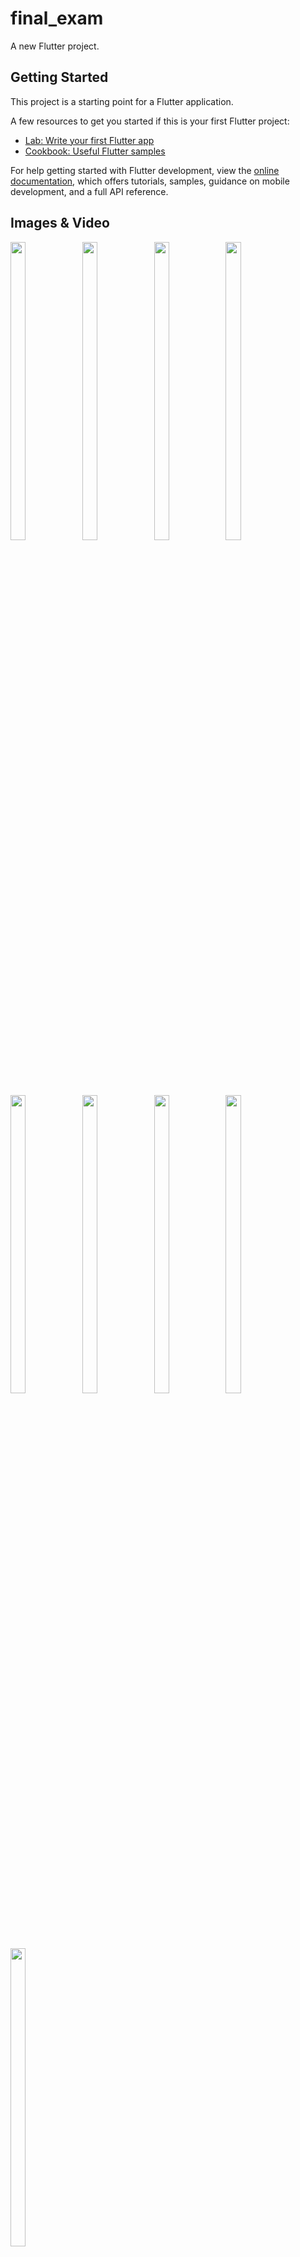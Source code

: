 # final_exam

A new Flutter project.

## Getting Started

This project is a starting point for a Flutter application.

A few resources to get you started if this is your first Flutter project:

- [Lab: Write your first Flutter app](https://docs.flutter.dev/get-started/codelab)
- [Cookbook: Useful Flutter samples](https://docs.flutter.dev/cookbook)

For help getting started with Flutter development, view the
[online documentation](https://docs.flutter.dev/), which offers tutorials,
samples, guidance on mobile development, and a full API reference.


## Images & Video
<p float="center">


<img src="https://user-images.githubusercontent.com/118955280/228145899-308c5fa2-f8f7-4521-8de2-3673d852008f.png" width=22% height=35%>
<img src="https://user-images.githubusercontent.com/118955280/228145902-57636542-d92e-45c7-a692-d4a6346b1f92.png" width=22% height=35%>
<img src="https://user-images.githubusercontent.com/118955280/228145906-bf83b6f3-bd61-4b3c-8d6b-2473300c5717.png" width=22% height=35%>
<img src="https://user-images.githubusercontent.com/118955280/228145907-54a996ff-4ee6-4ee7-a1fa-3a03f5523fd4.png" width=22% height=35%>
<img src="https://user-images.githubusercontent.com/118955280/228145917-b254d3e2-8a4d-45ab-b316-7dbfa4681ebc.png" width=22% height=35%>
<img src="https://user-images.githubusercontent.com/118955280/228145926-d9dd2696-2dfc-480f-8d49-ab47688cf070.png" width=22% height=35%>
<img src="https://user-images.githubusercontent.com/118955280/228145930-ba1e48f7-8559-4e1e-995d-e31b03d1b01d.png" width=22% height=35%>
<img src="https://user-images.githubusercontent.com/118955280/228145934-11cd79a7-5c5d-4af2-87fb-a4fcebe176d2.png" width=22% height=35%>
<img src="https://user-images.githubusercontent.com/118955280/228145894-c90c144b-f85b-4c04-8d8d-9179bf3eb744.png" width=22% height=35%>


https://user-images.githubusercontent.com/118955280/228145829-fbc83f14-a0c4-4c8a-a543-b6a0afbed2ba.mp4




</p>
  
